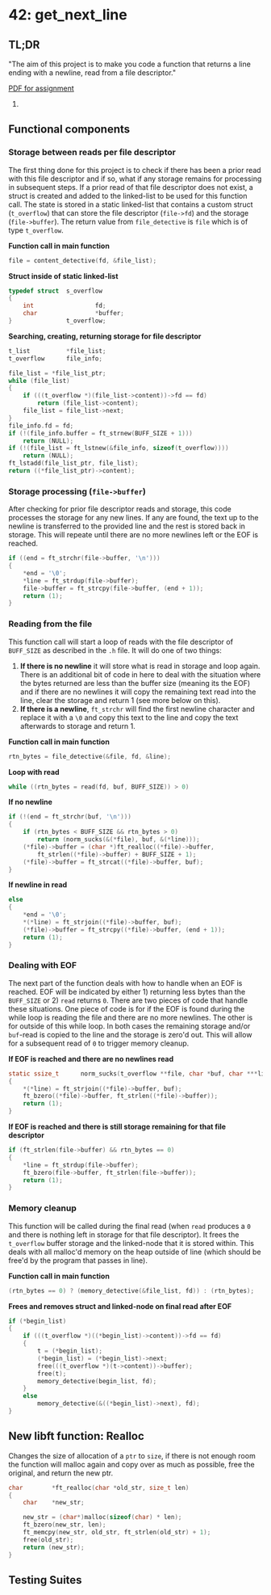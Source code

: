 # 42: get_next_line

## TL;DR

"The aim of this project is to make you code a function that returns a line ending with a newline, read from a file descriptor."

[PDF for assignment](https://github.com/tsetsefly/42-get_next_line/blob/master/get_next_line.en.pdf)

1. 

## Functional components

### Storage between reads per file descriptor
The first thing done for this project is to check if there has been a prior read with this file descriptor and if so, what if any storage remains for processing in subsequent steps. If a prior read of that file descriptor does not exist, a struct is created and added to the linked-list to be used for this function call. The state is stored in a static linked-list that contains a custom struct (```t_overflow```) that can store the file descriptor (```file->fd```) and the storage (```file->buffer```). The return value from ```file_detective``` is ```file``` which is of type ```t_overflow```.

**Function call in main function**
```c
file = content_detective(fd, &file_list);
```
**Struct inside of static linked-list**
```c
typedef struct	s_overflow
{
	int					fd;
	char				*buffer;
}				t_overflow;
```
**Searching, creating, returning storage for file descriptor**
```c
t_list			*file_list;
t_overflow		file_info;

file_list = *file_list_ptr;
while (file_list)
{
	if (((t_overflow *)(file_list->content))->fd == fd)
		return (file_list->content);
	file_list = file_list->next;
}
file_info.fd = fd;
if (!(file_info.buffer = ft_strnew(BUFF_SIZE + 1)))
	return (NULL);
if (!(file_list = ft_lstnew(&file_info, sizeof(t_overflow))))
	return (NULL);
ft_lstadd(file_list_ptr, file_list);
return ((*file_list_ptr)->content);
```

### Storage processing (```file->buffer```)
After checking for prior file descriptor reads and storage, this code processes the storage for any new lines. If any are found, the text up to the newline is transferred to the provided line and the rest is stored back in storage. This will repeate until there are no more newlines left or the EOF is reached.

```c
if ((end = ft_strchr(file->buffer, '\n')))
{
	*end = '\0';
	*line = ft_strdup(file->buffer);
	file->buffer = ft_strcpy(file->buffer, (end + 1));
	return (1);
}
```

### Reading from the file
This function call will start a loop of reads with the file descriptor of ```BUFF_SIZE``` as described in the ```.h``` file. It will do one of two things:
1. **If there is no newline** it will store what is read in storage and loop again. There is an additional bit of code in here to deal with the situation where the bytes returned are less than the buffer size (meaning its the EOF) and if there are no newlines it will copy the remaining text read into the line, clear the storage and return 1 (see more below on this).
2. **If there is a newline**, ```ft_strchr``` will find the first newline character and replace it with a ```\0``` and copy this text to the line and copy the text afterwards to storage and return 1.

**Function call in main function**
```c
rtn_bytes = file_detective(&file, fd, &line);
```
**Loop with read**
```c
while ((rtn_bytes = read(fd, buf, BUFF_SIZE)) > 0)
```
**If no newline**
```c
if (!(end = ft_strchr(buf, '\n')))
{
	if (rtn_bytes < BUFF_SIZE && rtn_bytes > 0)
		return (norm_sucks(&(*file), buf, &(*line)));
	(*file)->buffer = (char *)ft_realloc((*file)->buffer,
		ft_strlen((*file)->buffer) + BUFF_SIZE + 1);
	(*file)->buffer = ft_strcat((*file)->buffer, buf);
}
```
**If newline in read**
```c
else
{
	*end = '\0';
	*(*line) = ft_strjoin((*file)->buffer, buf);
	(*file)->buffer = ft_strcpy((*file)->buffer, (end + 1));
	return (1);
}
```

### Dealing with EOF
The next part of the function deals with how to handle when an EOF is reached. EOF will be indicated by either 1) returning less bytes than the ```BUFF_SIZE``` or 2) ```read``` returns ```0```. There are two pieces of code that handle these situations. One piece of code is for if the EOF is found during the while loop is reading the file and there are no more newlines. The other is for outside of this while loop. In both cases the remaining storage and/or ```buf```-read is copied to the line and the storage is zero'd out. This will allow for a subsequent read of ```0``` to trigger memory cleanup.

**If EOF is reached and there are no newlines read**
```c
static ssize_t		norm_sucks(t_overflow **file, char *buf, char ***line)
{
	*(*line) = ft_strjoin((*file)->buffer, buf);
	ft_bzero((*file)->buffer, ft_strlen((*file)->buffer));
	return (1);
}
```
**If EOF is reached and there is still storage remaining for that file descriptor**
```c
if (ft_strlen(file->buffer) && rtn_bytes == 0)
{
	*line = ft_strdup(file->buffer);
	ft_bzero(file->buffer, ft_strlen(file->buffer));
	return (1);
}
```

### Memory cleanup
This function will be called during the final read (when ```read``` produces a ```0``` and there is nothing left in storage for that file descriptor). It frees the ```t_overflow``` buffer storage and the linked-node that it is stored within. This deals with all malloc'd memory on the heap outside of line (which should be free'd by the program that passes in line).

**Function call in main function**
```c
(rtn_bytes == 0) ? (memory_detective(&file_list, fd)) : (rtn_bytes);
```
**Frees and removes struct and linked-node on final read after EOF**
```c
if (*begin_list)
{
	if (((t_overflow *)((*begin_list)->content))->fd == fd)
	{
		t = (*begin_list);
		(*begin_list) = (*begin_list)->next;
		free(((t_overflow *)(t->content))->buffer);
		free(t);
		memory_detective(begin_list, fd);
	}
	else
		memory_detective(&((*begin_list)->next), fd);
}
```

## New libft function: Realloc
Changes the size of allocation of a ```ptr``` to ```size```, if there is not enough room the function will malloc again and copy over as much as possible, free the original, and return the new ptr.

```c
char		*ft_realloc(char *old_str, size_t len)
{
	char	*new_str;

	new_str = (char*)malloc(sizeof(char) * len);
	ft_bzero(new_str, len);
	ft_memcpy(new_str, old_str, ft_strlen(old_str) + 1);
	free(old_str);
	return (new_str);
}
```

## Testing Suites

